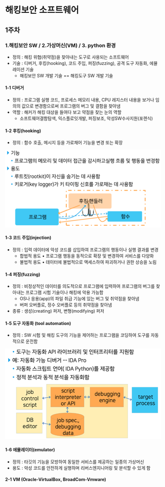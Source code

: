 # 해킹보안 소프트웨어 

## 1주차

### 1.해킹보안 SW / 2.가상머신(VM) / 3. python 환경
- 정의 : 해킹 위협(취약점)을 찾아내는 도구로 사용되는 소프트웨어
- 기술 : 디버거, 후킹(hooking), 코드 주입, 퍼징(fuzzing), 공격 도구 자동화, 에뮬레이션 기술 
    * 해킹보안 SW 개발 기술 == 해킹도구 SW 개발 기술

#### 1-1 디버거 
- 정의 : 프로그램 실행 코드, 프로세스 메모리 내용, CPU 레지스터 내용을 보거나 임의의 값으로 변경함으로써 프로그램의 버그 및 결함을 찾아냄
- 역할 : 해커가 해킹 대상을 들여다 보고 약점을 찾는 눈의 역할
  * 소프트웨어결함탐색, 익스플로잇개발, 퍼징보조, 악성SW수사지원(포렌식)
  
#### 1-2 후킹(hooking)
- 정의 : 함수 호출, 메시지 등을 가로채어 기능을 변경 또는 확장

![img.png](img/hycu/hacking0309.png)

#### 1-3 코드 주입(injection)
- 정의 : 입력 데이터에 악성 코드를 삽입하여 프로그램의 행동이나 실행 결과를 변경
    * 합법적 용도
      • 프로그램 행동을 동적으로 확장 및 변경하여 서비스를 다양화
    * 불법적 용도
      • 데이터에 불법적으로 액세스하여 파괴하거나 권한 상승을 노림

#### 1-4 퍼징(fuzzing)
- 정의 : 비정상적인 데이터를 의도적으로 프로그램에 입력하여 프로그램의 버그를 찾아내는 프로그램 시험 기술이나 해킹에 악용 가능함
    * OS나 응용(app)의 파일 취급 기능에 있는 버그 및 취약점을 찾아냄
    * 버퍼 오버플로, 정수 오버플로 등의 취약점을 찾아냄
- 종류 : 생성(creating) 퍼저, 변형(modifying) 퍼저

#### 1-5 도구 자동화 (tool automation)
- 정의 : SW 시험 및 해킹 도구의 기능을 제어하는 프로그램을 코딩하여 도구를 자동적으로 운전함

![img_1.png](img/hycu/hacking0309v2.png)

#### 1-6 에뮬레이터(emulator)
- 정의 : 타깃의 기능을 모방하여 동일한 서비스를 제공하는 일종의 가상머신
- 용도 : 악성 코드를 안전하게 실행하며 리버스엔지니어링 및 분석할 수 있게 함

#### 2-1 VM (Oracle-VirtualBox, BroadCom-Vmware)

